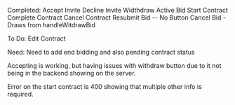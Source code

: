 Completed:
Accept Invite
Decline Invite
Widthdraw Active Bid
Start Contract
Complete Contract
Cancel Contract
Resubmit Bid -- No Button
Cancel Bid - Draws from handleWitdrawBid

To Do:
Edit Contract 



Need:
Need to add end bidding 
and also pending contract status

Accepting is working, but having issues with withdraw button due to it not being in the backend showing on the server.

Error on the start contract is 400 showing that multiple other info is required.
